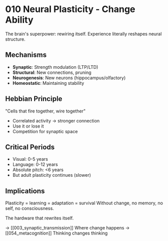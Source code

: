 # 010 Neural Plasticity - Change Ability

The brain's superpower: rewiring itself. Experience literally
reshapes neural structure.

## Mechanisms
- **Synaptic**: Strength modulation (LTP/LTD)
- **Structural**: New connections, pruning
- **Neurogenesis**: New neurons (hippocampus/olfactory)
- **Homeostatic**: Maintaining stability

## Hebbian Principle
"Cells that fire together, wire together"
- Correlated activity → stronger connection
- Use it or lose it
- Competition for synaptic space

## Critical Periods
- Visual: 0-5 years
- Language: 0-12 years
- Absolute pitch: <6 years
- But adult plasticity continues (slower)

## Implications
Plasticity = learning = adaptation = survival
Without change, no memory, no self, no consciousness.

The hardware that rewrites itself.

→ [[003_synaptic_transmission]] Where change happens
→ [[054_metacognition]] Thinking changes thinking